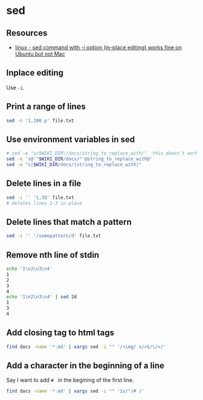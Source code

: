 sed
===

Resources
---

- [linux - sed command with -i option
    (in-place editing) works fine on Ubuntu but not
    Mac](https://stackoverflow.com/questions/16745988/sed-command-with-i-option-in-place-editing-works-fine-on-ubuntu-but-not-mac)

Inplace editing
---

Use `-i`.

Print a range of lines
---

```bash
sed -n '1,100 p' file.txt
```

Use environment variables in sed
---

```bash
# sed -e "s/$WIKI_DIR\/docs/string_to_replace_with/"  this doesn't work
sed -e 's@'"$WIKI_DIR/docs/"'@string_to_replace_with@'
sed -e "s|$WIKI_DIR/docs/|string_to_replace_with|"
```

Delete lines in a file
---

```bash
sed -i '' '1,3d' file.txt
# deletes lines 1-3 in place
```

Delete lines that match a pattern
---

```bash
sed -i '' '/somepattern/d' file.txt
```

Remove nth line of stdin
---

```bash
echo '1\n2\n3\n4'
1
2
3
4
echo '1\n2\n3\n4' | sed 2d
1
3
4
```

Add closing tag to html tags
---

```bash
find docs -name '*.md' | xargs sed -i "" '/<img/ s/>$/\/>/'
```
  

Add a character in the beginning of a line
---

Say I want to add `# ` in the begining of the first line.

```bash
find docs -name '*.md' | xargs sed -i "" '1s/^/# /'
```
  
